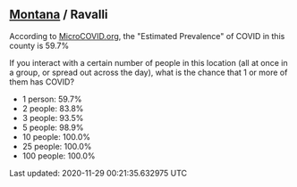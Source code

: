 
## [Montana](/united-states/montana) / Ravalli

According to [MicroCOVID.org](http://microcovid.org),
the "Estimated Prevalence" of COVID in this county is 59.7%

If you interact with a certain number of people in this location
(all at once in a group, or spread out across the day), what is the chance that
1 or more of them has COVID?

- 1 person: 59.7%
- 2 people: 83.8%
- 3 people: 93.5%
- 5 people: 98.9%
- 10 people: 100.0%
- 25 people: 100.0%
- 100 people: 100.0%

Last updated: 2020-11-29 00:21:35.632975 UTC
